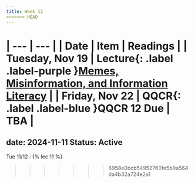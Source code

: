 ```yaml
---
title: Week 12
<<<<<<< HEAD
---
```


| --- | --- |
| Date | Item | Readings |
| Tuesday, Nov 19 | **Lecture**{: .label .label-purple }[Memes, Misinformation, and Information Literacy](#) |
| Friday, Nov 22 | **QQCR**{: .label .label-blue }QQCR 12 Due | TBA |
=======
date: 2024-11-11
Status: Active
---

Tue 11/12
: {% lec 11 %}
>>>>>>> 6958e0bcb54952760fe5b9a564da4b32a724e2a1
